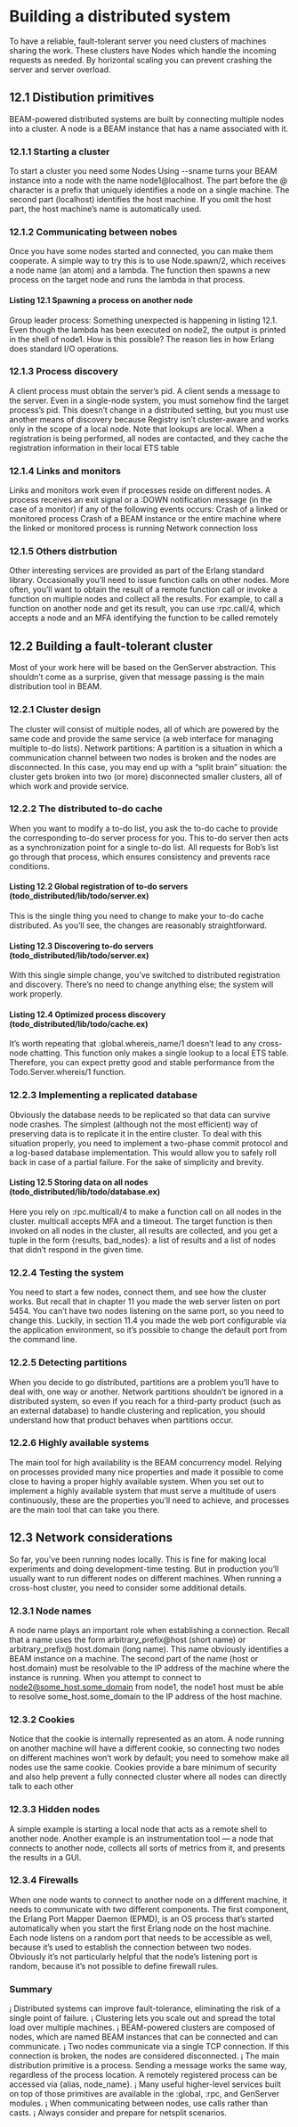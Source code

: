 # Building a distributed system
To have a reliable, fault-tolerant server you need clusters
of machines sharing the work. These clusters have Nodes which
handle the incoming requests as needed. By horizontal scaling
you can prevent crashing the server and server overload.

## 12.1 Distibution primitives
BEAM-powered distributed systems are built by connecting multiple nodes into a cluster.
A node is a BEAM instance that has a name associated with it.

### 12.1.1 Starting a cluster
To start a cluster you need some Nodes
Using --sname turns your BEAM instance into a node with the name node1@localhost.
The part before the @ character is a prefix that uniquely identifies a node on a single
machine. The second part (localhost) identifies the host machine. If you omit the
host part, the host machine’s name is automatically used.

### 12.1.2 Communicating between nobes
Once you have some nodes started and connected, you can make them cooperate. A
simple way to try this is to use Node.spawn/2, which receives a node name (an atom)
and a lambda. The function then spawns a new process on the target node and runs
the lambda in that process.

#### Listing 12.1 Spawning a process on another node
Group leader process: Something unexpected is happening in listing 12.1. Even though the lambda has been
executed on node2, the output is printed in the shell of node1. How is this possible? The
reason lies in how Erlang does standard I/O operations.

### 12.1.3 Process discovery
A client process must obtain the server’s pid. A client sends a message to the server.
Even in a single-node system, you must somehow find the target process’s pid. This
doesn’t change in a distributed setting, but you must use another means of discovery
because Registry isn’t cluster-aware and works only in the scope of a local node.
Note that lookups are local. When a registration is being performed, all nodes are
contacted, and they cache the registration information in their local ETS table


### 12.1.4 Links and monitors
Links and monitors work even if processes reside on different nodes.
A process receives
an exit signal or a :DOWN notification message (in the case of a monitor) if any of the
following events occurs:
Crash of a linked or monitored process
Crash of a BEAM instance or the entire machine where the linked or monitored
process is running
Network connection loss

### 12.1.5 Others distrbution
Other interesting services are provided as part of the Erlang standard library.
Occasionally you’ll need to issue function calls on other nodes.
More often, you’ll want to obtain the result of a remote function call or invoke a
function on multiple nodes and collect all the results.
For example, to call a function on another node and get its result, you can use
:rpc.call/4, which accepts a node and an MFA identifying the function to be called
remotely
## 12.2 Building a fault-tolerant cluster
Most of your work here will be based on the GenServer abstraction. This shouldn’t
come as a surprise, given that message passing is the main distribution tool in BEAM.

### 12.2.1 Cluster design
The cluster will consist of multiple nodes, all of which are powered by the same
code and provide the same service (a web interface for managing multiple to-do
lists).
Network partitions:
A partition is a situation in which a communication channel between two nodes
is broken and the nodes are disconnected. In this case, you may end up with a “split brain”
situation: the cluster gets broken into two (or more) disconnected smaller clusters, all of
which work and provide service.

### 12.2.2 The distributed to-do cache
When you want to modify a to-do list, you ask the to-do cache to provide the corresponding
to-do server process for you. This to-do server then acts as a synchronization
point for a single to-do list. All requests for Bob’s list go through that process, which
ensures consistency and prevents race conditions.

#### Listing 12.2 Global registration of to-do servers (todo_distributed/lib/todo/server.ex)
This is the single thing you need to change to make your to-do cache distributed. As
you’ll see, the changes are reasonably straightforward.
#### Listing 12.3 Discovering to-do servers (todo_distributed/lib/todo/server.ex)
With this single simple change, you’ve switched to distributed registration and discovery.
There’s no need to change anything else; the system will work properly.
#### Listing 12.4 Optimized process discovery (todo_distributed/lib/todo/cache.ex)
It’s worth repeating that :global.whereis_name/1 doesn’t lead to any cross-node
chatting. This function only makes a single lookup to a local ETS table. Therefore,
you can expect pretty good and stable performance from the Todo.Server.whereis/1
function.
### 12.2.3 Implementing a replicated database
Obviously the database needs to be replicated so that data can survive node crashes.
The simplest (although not the most efficient) way of preserving data is to replicate it in
the entire cluster. To deal with this situation properly, you need to implement a two-phase commit
protocol and a log-based database implementation. This would allow you to safely roll
back in case of a partial failure. For the sake of simplicity and brevity.


#### Listing 12.5 Storing data on all nodes (todo_distributed/lib/todo/database.ex)
Here you rely on :rpc.multicall/4 to make a function call on all nodes in the cluster.
multicall accepts MFA and a timeout. The target function is then invoked on all
nodes in the cluster, all results are collected, and you get a tuple in the form {results,
bad_nodes}: a list of results and a list of nodes that didn’t respond in the given time.

### 12.2.4 Testing the system
You need to start a few nodes, connect them, and see
how the cluster works. But recall that in chapter 11 you made the web server listen on
port 5454. You can’t have two nodes listening on the same port, so you need to change
this. Luckily, in section 11.4 you made the web port configurable via the application
environment, so it’s possible to change the default port from the command line.

### 12.2.5 Detecting partitions
When you decide to go distributed, partitions are a problem you’ll have to deal with,
one way or another. Network partitions shouldn’t be ignored in a distributed system,
so even if you reach for a third-party product (such as an external database) to handle
clustering and replication, you should understand how that product behaves when
partitions occur.

### 12.2.6 Highly available systems
The main tool for high availability is the BEAM
concurrency model. Relying on processes provided many nice properties and made it
possible to come close to having a proper highly available system.
When you set out to implement a highly available system that must serve a multitude of users continuously, these are the properties
you’ll need to achieve, and processes are the main tool that can take you there.
## 12.3 Network considerations
So far, you’ve been running nodes locally. This is fine for making local experiments
and doing development-time testing. But in production you’ll usually want to run different
nodes on different machines. When running a cross-host cluster, you need to
consider some additional details.
### 12.3.1 Node names
A node name plays an important role when establishing a connection. Recall that a
name uses the form arbitrary_prefix@host (short name) or arbitrary_prefix@
host.domain (long name). This name obviously identifies a BEAM instance on a
machine. The second part of the name (host or host.domain) must be resolvable to
the IP address of the machine where the instance is running. When you attempt to
connect to node2@some_host.some_domain from node1, the node1 host must be able to
resolve some_host.some_domain to the IP address of the host machine.
### 12.3.2 Cookies
Notice that the cookie is internally represented as an atom. A node running on
another machine will have a different cookie, so connecting two nodes on different
machines won’t work by default; you need to somehow make all nodes use the same
cookie. Cookies provide a bare minimum of security and also help prevent a fully connected
cluster where all nodes can directly talk to each other
### 12.3.3 Hidden nodes
A simple example is starting a local node that acts as a
remote shell to another node. Another example is an instrumentation tool — a node
that connects to another node, collects all sorts of metrics from it, and presents the
results in a GUI.
### 12.3.4 Firewalls
When one node wants to connect to
another node on a different machine, it needs to communicate with two different components.
The first component, the Erlang Port Mapper Daemon (EPMD), is an OS process
that’s started automatically when you start the first Erlang node on the host machine.
Each node listens on a random port that needs to be accessible as well,
because it’s used to establish the connection between two nodes. Obviously it’s not particularly
helpful that the node’s listening port is random, because it’s not possible to
define firewall rules.
### Summary
¡ Distributed systems can improve fault-tolerance, eliminating the risk of a single
point of failure.
¡ Clustering lets you scale out and spread the total load over multiple machines.
¡ BEAM-powered clusters are composed of nodes, which are named BEAM instances
that can be connected and can communicate.
¡ Two nodes communicate via a single TCP connection. If this connection is broken,
the nodes are considered disconnected.
¡ The main distribution primitive is a process. Sending a message works the same
way, regardless of the process location. A remotely registered process can be
accessed via {alias, node_name}.
¡ Many useful higher-level services built on top of those primitives are available in
the :global, :rpc, and GenServer modules.
¡ When communicating between nodes, use calls rather than casts.
¡ Always consider and prepare for netsplit scenarios.
